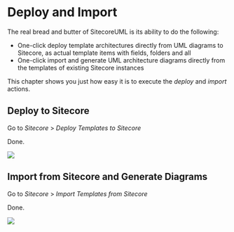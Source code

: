 # Deploy and Import

The real bread and butter of SitecoreUML is its ability to do the following:

* One-click deploy template architectures directly from UML diagrams to Sitecore, as actual template items with fields, folders and all
* One-click import and generate UML architecture diagrams directly from the templates of existing Sitecore instances

This chapter shows you just how easy it is to execute the _deploy_ and _import_ actions.

## Deploy to Sitecore

Go to _Sitecore_ &gt; _Deploy Templates to Sitecore_

Done.

![](https://github.com/zkniebel/SitecoreUML/blob/master/Documentation/assets/StarUML-Deploy.png?raw=true)

## Import from Sitecore and Generate Diagrams

Go to _Sitecore_ &gt; _Import Templates from Sitecore_

Done.

![](https://github.com/zkniebel/SitecoreUML/blob/master/Documentation/assets/StarUML-Import.png?raw=true)

